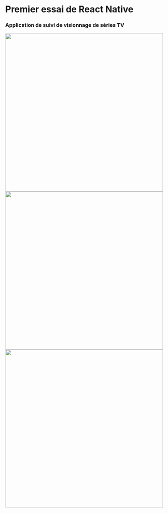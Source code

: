 # Premier essai de React Native
### Application de suivi de visionnage de séries TV

<img src = "https://raw.githubusercontent.com/Olivier9925/movieTracker-reactNative/master/screenshots/1.png" width="500" />
<img src = "https://raw.githubusercontent.com/Olivier9925/movieTracker-reactNative/master/screenshots/2.png" width="500" />
<img src = "https://raw.githubusercontent.com/Olivier9925/movieTracker-reactNative/master/screenshots/3.png" width="500" />

